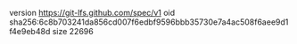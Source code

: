 version https://git-lfs.github.com/spec/v1
oid sha256:6c8b703241da856cd007f6edbf9596bbb35730e7a4ac508f6aee9d1f4e9eb48d
size 22696
